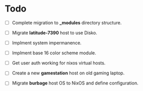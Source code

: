 # Todo

- [ ] Complete migration to **_modules** directory structure.
- [ ] Migrate **latitude-7390** host to use Disko.
- [ ] Implment system impermanence.
- [ ] Implment base 16 color scheme module.
- [ ] Get user auth working for nixos virtual hosts.

- [ ] Create a new **gamestation** host on old gaming laptop.
- [ ] Migrate **burbage** host OS to NixOS and define configuration.
